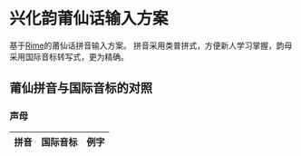 # 兴化韵莆仙话输入方案

基于[Rime](https://rime.im/)的莆仙话拼音输入方案。
拼音采用类普拼式，方便新人学习掌握，韵母采用国际音标转写式，更为精确。

## 莆仙拼音与国际音标的对照

### 声母

| 拼音 | 国际音标 | 例字 |  
| :------: | :--------: | :----------: | 

